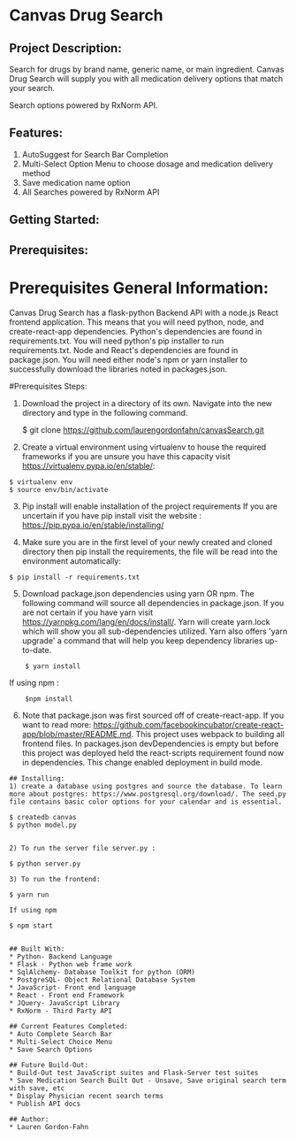 # Canvas Drug Search

## Project Description:

Search for drugs by brand name, generic name, or main ingredient. Canvas Drug Search will supply you with all medication delivery options that match your search.  

Search options powered by RxNorm API. 

## Features:
1) AutoSuggest for Search Bar Completion
2) Multi-Select Option Menu to choose dosage and medication delivery method
3) Save medication name option
4) All Searches powered by RxNorm API

## Getting Started:

## Prerequisites:

# Prerequisites General Information:
Canvas Drug Search has a flask-python Backend API with a node.js React frontend application.
This means that you will need python, node, and create-react-app dependencies. 
Python's dependencies are found in requirements.txt. You will need python's pip installer to run requirements.txt. Node and React's dependencies are found in package.json. You will need either node's npm or yarn installer to successfully download the libraries noted in packages.json.

#Prerequisites Steps:
1) Download the project in a directory of its own. Navigate into the new directory and type in the following command.  

    $ git clone https://github.com/laurengordonfahn/canvasSearch.git

2) Create a virtual environment using virtualenv to house the required frameworks if you are unsure you have this capacity visit https://virtualenv.pypa.io/en/stable/: 

```
$ virtualenv env
$ source env/bin/activate
```

3) Pip install will enable installation of the project requirements
If you are uncertain if you have pip install visit the website : https://pip.pypa.io/en/stable/installing/

4) Make sure you are in the first level of your newly created and cloned directory then pip install the requirements, the file will be read into the environment automatically:

```
$ pip install -r requirements.txt
```

5) Download package.json dependencies using yarn OR npm. The following command will source all dependencies in package.json. If you are not certain if you have yarn visit https://yarnpkg.com/lang/en/docs/install/.  Yarn will create yarn.lock which will show you all sub-dependencies utilized. Yarn also offers 'yarn upgrade' a command that will help you keep dependency libraries up-to-date. 
```
    $ yarn install
```
If using npm :
```
    $npm install
```

6) Note that package.json was first sourced off of create-react-app. If you want to read more: https://github.com/facebookincubator/create-react-app/blob/master/README.md.
This project uses webpack to building all frontend files.
In packages.json devDependencies is empty but before this project was deployed held the react-scripts requirement found now in dependencies. This change enabled deployment in build mode. 

```
## Installing:
1) create a database using postgres and source the database. To learn more about postgres: https://www.postgresql.org/download/. The seed.py file contains basic color options for your calendar and is essential. 
``` 
    $ createdb canvas
    $ python model.py
```

2) To run the server file server.py :
``` 
    $ python server.py
```
3) To run the frontend:
```
    $ yarn run 
```
If using npm
```
    $ npm start
``` 

## Built With:
* Python- Backend Language
* Flask - Python web frame work
* SqlAlchemy- Database Toolkit for python (ORM)
* PostgreSQL- Object Relational Database System 
* JavaScript- Front end language
* React - Front end Framework
* JQuery- JavaScript Library
* RxNorm - Third Party API

## Current Features Completed:
* Auto Complete Search Bar
* Multi-Select Choice Menu
* Save Search Options

## Future Build-Out:
* Build-Out test JavaScript suites and Flask-Server test suites
* Save Medication Search Built Out - Unsave, Save original search term with save, etc
* Display Physician recent search terms
* Publish API docs

## Author:
* Lauren Gordon-Fahn
